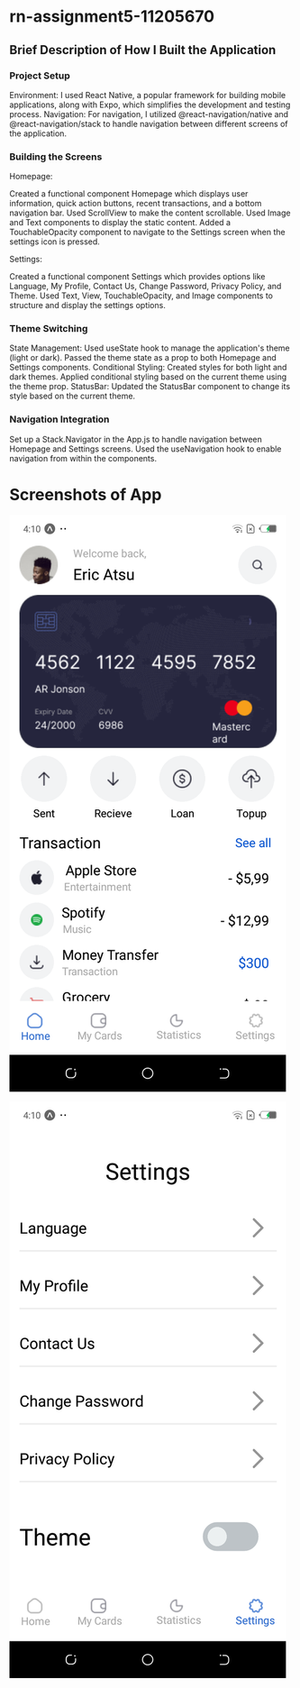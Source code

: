 # rn-assignment5-11205670

## Brief Description of How I Built the Application

### Project Setup

Environment: I used React Native, a popular framework for building mobile applications, along with Expo, which simplifies the development and testing process.
Navigation: For navigation, I utilized @react-navigation/native and @react-navigation/stack to handle navigation between different screens of the application.

### Building the Screens

Homepage:

Created a functional component Homepage which displays user information, quick action buttons, recent transactions, and a bottom navigation bar.
Used ScrollView to make the content scrollable.
Used Image and Text components to display the static content.
Added a TouchableOpacity component to navigate to the Settings screen when the settings icon is pressed.

Settings:

Created a functional component Settings which provides options like Language, My Profile, Contact Us, Change Password, Privacy Policy, and Theme.
Used Text, View, TouchableOpacity, and Image components to structure and display the settings options.

### Theme Switching

State Management:
Used useState hook to manage the application's theme (light or dark).
Passed the theme state as a prop to both Homepage and Settings components.
Conditional Styling:
Created styles for both light and dark themes.
Applied conditional styling based on the current theme using the theme prop.
StatusBar:
Updated the StatusBar component to change its style based on the current theme.

### Navigation Integration

Set up a Stack.Navigator in the App.js to handle navigation between Homepage and Settings screens.
Used the useNavigation hook to enable navigation from within the components.

# Screenshots of App

![Homepage](./app-5/assets/Homepage.png)

![Settings](./app-5/assets/settingsPage.png)
